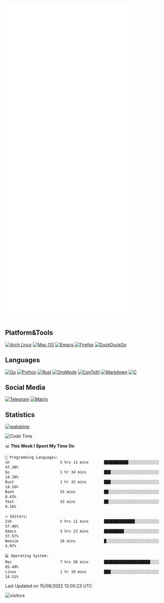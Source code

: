 ![Metrics](https://github.com/SteamedFish/SteamedFish/blob/master/github-metrics.svg)

## Platform&Tools

[![Arch Linux](https://img.shields.io/badge/ArchLinux-1793D1?logo=arch-linux&logoColor=fff&style=flat-square)](https://archlinux.org/)
[![Mac OS](https://img.shields.io/badge/MacOS-000000?style=flat-square&logo=macos&logoColor=F0F0F0)](https://www.apple.com/macos/)
[![Emacs](https://img.shields.io/badge/Emacs-%237F5AB6.svg?&style=flat-square&logo=gnu-emacs&logoColor=white)](https://www.gnu.org/software/emacs/)
[![Firefox](https://img.shields.io/badge/Firefox-FF7139?style=flat-square&logo=Firefox-Browser&logoColor=white)](https://firefox.com/)
[![DuckDuckGo](https://img.shields.io/badge/DuckDuckGo-DE5833?style=flat-square&logo=DuckDuckGo&logoColor=white)](https://duckduckgo.com/)

## Languages

[![Go](https://img.shields.io/badge/Golang-%2300ADD8.svg?style=flat-square&logo=go&logoColor=white)](https://golang.org/)
[![Python](https://img.shields.io/badge/Python-3670A0?style=flat-square&logo=python&logoColor=ffdd54)](https://www.python.org/)
[![Rust](https://img.shields.io/badge/Rust-%23000000.svg?style=flat-square&logo=rust&logoColor=white)](https://www.rust-lang.org/)
[![OrgMode](https://img.shields.io/badge/OrgMode-%23000000.svg?style=flat-square&logo=org&logoColor=white)](https://orgmode.org/)
[![ConTeXt](https://img.shields.io/badge/ConTeXt-%23008080.svg?style=flat-square&logo=latex&logoColor=white)](https://contextgarden.net/)
[![Markdown](https://img.shields.io/badge/MarkDown-%23000000.svg?style=flat-square&logo=markdown&logoColor=white)](https://daringfireball.net/projects/markdown/)
[![C](https://img.shields.io/badge/C-%2300599C.svg?style=flat-square&logo=c&logoColor=white)](https://www.iso.org/standard/74528.html)

## Social Media
[![Telegram](https://img.shields.io/badge/SteamedFish-2CA5E0?style=social&logo=telegram&logoColor=white)](https://t.me/SteamedFish)
[![Matrix](https://img.shields.io/badge/SteamedFish-2CA5E0?style=social&logo=matrix&logoColor=black)](https://matrix.to/#/@i:steamedfish.org)

## Statistics
[![wakatime](https://wakatime.com/badge/user/168280d6-fcf2-4b4f-ad3a-dc4612f35b38.svg)](https://wakatime.com/@168280d6-fcf2-4b4f-ad3a-dc4612f35b38)

<!--START_SECTION:waka-->
![Code Time](http://img.shields.io/badge/Code%20Time-1%2C960%20hrs%2039%20mins-blue)

📊 **This Week I Spent My Time On** 

```text
💬 Programming Languages: 
sh                       5 hrs 11 mins       ███████████░░░░░░░░░░░░░░   47.38% 
Go                       1 hr 34 mins        ███░░░░░░░░░░░░░░░░░░░░░░   14.39% 
Rust                     1 hr 33 mins        ███░░░░░░░░░░░░░░░░░░░░░░   14.16% 
Bash                     55 mins             ██░░░░░░░░░░░░░░░░░░░░░░░   8.43% 
Text                     53 mins             ██░░░░░░░░░░░░░░░░░░░░░░░   8.16%

🔥 Editors: 
Zsh                      5 hrs 11 mins       ██████████████░░░░░░░░░░░   57.46% 
Emacs                    3 hrs 23 mins       █████████░░░░░░░░░░░░░░░░   37.57% 
Neovim                   26 mins             █░░░░░░░░░░░░░░░░░░░░░░░░   4.97%

💻 Operating System: 
Mac                      7 hrs 50 mins       █████████████████████░░░░   85.49% 
Linux                    1 hr 19 mins        ███░░░░░░░░░░░░░░░░░░░░░░   14.51%

```


 Last Updated on 15/08/2022 13:00:23 UTC
<!--END_SECTION:waka-->

![visitors](https://visitor-badge.laobi.icu/badge?page_id=SteamedFish.SteamedFish)
